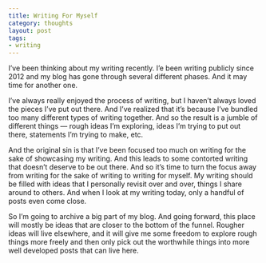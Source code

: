 ```yaml
---
title: Writing For Myself
category: thoughts
layout: post
tags: 
- writing
---
```



I’ve been thinking about my writing recently. I’e been writing publicly since 2012 and my blog has gone through several different phases. And it may time for another one.

I’ve always really enjoyed the process of writing, but I haven’t always loved the pieces I’ve put out there. And I’ve realized that it’s because I’ve bundled too many different types of writing together. And so the result is a jumble of different things — rough ideas I’m exploring, ideas I’m trying to put out there, statements I’m trying to make, etc. 

And the original sin is that I’ve been focused too much on writing for the sake of showcasing my writing. And this leads to some contorted writing that doesn’t deserve to be out there. And so it’s time to turn the focus away from writing for the sake of writing to writing for myself. My writing should be filled with ideas that I personally revisit over and over, things I share around to others. And when I look at my writing today, only a handful of posts even come close.

So I’m going to archive a big part of my blog. And going forward, this place will mostly be ideas that are closer to the bottom of the funnel. Rougher ideas will live elsewhere, and it will give me some freedom to explore rough things more freely and then only pick out the worthwhile things into more well developed posts that can live here.